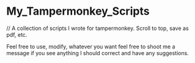 # My_Tampermonkey_Scripts
// A collection of scripts I wrote for tampermonkey. Scroll to top, save as pdf, etc.

Feel free to use, modify, whatever you want feel free to shoot me a message if you see anything I should correct and have any suggestions.
